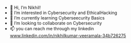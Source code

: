 - 👋 Hi, I’m Nikhil!
- 👀 I’m interested in Cybersecurity and EthicalHacking
- 🌱 I’m currently learning Cyberseecurity Basics 
- 💞️ I’m looking to collaborate on Cybersecurity
- 📫 you can reach me through my linkedin www.linkedin.com/in/nikhilkumar-veeramala-34b726275
<!---
mrnikhil19/mrnikhil19 is a ✨ special ✨ repository because its `README.md` (this file) appears on your GitHub profile.
You can click the Preview link to take a look at your changes.
--->
